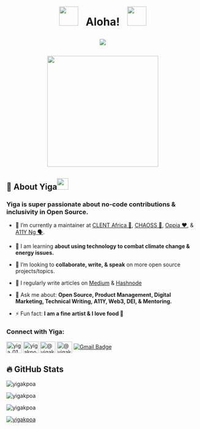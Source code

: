 <h1 align="center"> <img src="https://user-images.githubusercontent.com/74038190/213844263-a8897a51-32f4-4b3b-b5c2-e1528b89f6f3.png" width="50px" /> &nbsp; Aloha! &nbsp; <img src="https://user-images.githubusercontent.com/74038190/213844263-a8897a51-32f4-4b3b-b5c2-e1528b89f6f3.png" width="50px" />

<!-- Animation Typing -->

<p align="center">
  <a href="https://github.com/DenverCoder1/readme-typing-svg"><img src="https://readme-typing-svg.herokuapp.com?font=Fira+Code&pause=1100&width=500&lines=I'm+Yigakpoa+Samuel.;I'm+a+Mentor,+Project+Manager,+DEI+ADV.;"></a>
</p>

<!-- Animation Typing: END -->

<!--Image Gif-->
<img  src="https://cdn.dribbble.com/users/4055494/screenshots/15215756/media/d2b66c4ca0192aa26d103448b3d1518b.gif" height="290px" align="center" />

<!-- Image Gif: END -->


<!-- About me section -->

<h2>🥁 About Yiga<img src = "https://raw.githubusercontent.com/MartinHeinz/MartinHeinz/master/wave.gif" width = 30px></h2>

<h3 align="left">Yiga is super passionate about no-code contributions & inclusivity in Open Source.</h3>

- 🔭 I’m currently a maintainer at [CLENT Africa 🚀](https://github.com/clentafrica), [CHAOSS 🥁](https://github.com/chaoss), [Oppia ❤️](https://github.com/oppia), & [A11Y Ng 🗣️](https://github.com/Accessibility-Nigeria).

- 🌱 I am learning **about using technology to combat climate change & energy issues.**

- 👯 I’m looking to **collaborate, write, & speak** on more open source projects/topics.

- 📝 I regularly write articles on [Medium](https://medium.com/@yigakpoa) & [Hashnode](https://hashnode.com/@yigakpoa)

- 💬 Ask me about: **Open Source, Product Management, Digital Marketing, Technical Writing, A11Y, Web3, DEI, & Mentoring.**

- ⚡ Fun fact: **I am a fine artist & I love food 💃**

<!-- About me section: END -->

<!-- Connect with Yiga -->

<h3 align="left">Connect with Yiga:</h3>
<p align="left">
<a href="https://twitter.com/yiga_01" target="blank"><img align="center" src="https://raw.githubusercontent.com/rahuldkjain/github-profile-readme-generator/master/src/images/icons/Social/twitter.svg" alt="yiga_01" height="30" width="40" /></a>
<a href="https://linkedin.com/in/yigakpoa" target="blank"><img align="center" src="https://raw.githubusercontent.com/rahuldkjain/github-profile-readme-generator/master/src/images/icons/Social/linked-in-alt.svg" alt="yigakpoa" height="30" width="40" /></a>
<a href="https://hashnode.com/@yigakpoa" target="blank"><img align="center" src="https://raw.githubusercontent.com/rahuldkjain/github-profile-readme-generator/master/src/images/icons/Social/hashnode.svg" alt="@yigakpoa" height="30" width="40" /></a>
<a href="https://medium.com/@yigakpoa" target="blank"><img align="center" src="https://raw.githubusercontent.com/rahuldkjain/github-profile-readme-generator/master/src/images/icons/Social/medium.svg" alt="@yigakpoa" height="30" width="40" /></a>
<a href="mailto:yigaikpae@gmail.com"><img src="https://img.shields.io/badge/-Yiga%20S.-fff?style=plastic&amp;labelColor=fff&amp;logo=Gmail&amp;link=mailto:yigaikpae@gmail.com" alt="Gmail Badge"></a>

</p>

 <!-- Connect with Yiga: END -->

<!-- Github Stats -->

## 🔥 GitHub Stats

<p>&nbsp;<img align="left" src="https://github-readme-stats.vercel.app/api?username=yigakpoa&show_icons=true&locale=en" alt="yigakpoa" /></p> <p><img align="center" src="https://github-readme-stats.vercel.app/api/top-langs?username=yigakpoa&show_icons=true&locale=en&layout=compact" alt="yigakpoa" /></p>

<p><img align="center" src="https://github-readme-streak-stats.herokuapp.com/?user=yigakpoa&" alt="yigakpoa" /></p>

<p align="left"> <a href="https://github.com/ryo-ma/github-profile-trophy"><img src="https://github-profile-trophy.vercel.app/?username=yigakpoa" alt="yigakpoa" /></a> </p>

<!-- Github Stats: END -->

